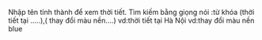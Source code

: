  Nhập tên tỉnh thành để xem thời tiết.
 Tìm kiếm bằng giọng nói :từ khóa (thời tiết tại .....),( thay đổi màu nền....)
 vd:thời tiết tại Hà Nội
 vd:thay đổi màu nền blue
 
